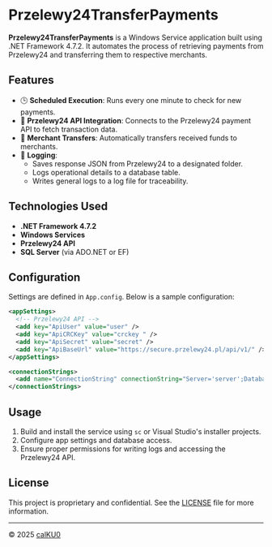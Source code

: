 
# Przelewy24TransferPayments

**Przelewy24TransferPayments** is a Windows Service application built using .NET Framework 4.7.2. It automates the process of retrieving payments from Przelewy24 and transferring them to respective merchants.

## Features

- 🕒 **Scheduled Execution**: Runs every one minute to check for new payments.
- 🔗 **Przelewy24 API Integration**: Connects to the Przelewy24 payment API to fetch transaction data.
- 💸 **Merchant Transfers**: Automatically transfers received funds to merchants.
- 📝 **Logging**:
  - Saves response JSON from Przelewy24 to a designated folder.
  - Logs operational details to a database table.
  - Writes general logs to a log file for traceability.

## Technologies Used

- **.NET Framework 4.7.2**
- **Windows Services**
- **Przelewy24 API**
- **SQL Server** (via ADO.NET or EF)

## Configuration

Settings are defined in `App.config`. Below is a sample configuration:

```xml
<appSettings>
  <!-- Przelewy24 API -->
  <add key="ApiUser" value="user" />
  <add key="ApiCRCKey" value="crckey " />
  <add key="ApiSecret" value="secret" />
  <add key="ApiBaseUrl" value="https://secure.przelewy24.pl/api/v1/" />
</appSettings>

<connectionStrings>
  <add name="ConnectionString" connectionString="Server='server';Database='database';User Id='user';Password='password';Connection Timeout=5;TrustServerCertificate=True"/>
</connectionStrings>
```

## Usage

1. Build and install the service using `sc` or Visual Studio's installer projects.
2. Configure app settings and database access.
3. Ensure proper permissions for writing logs and accessing the Przelewy24 API.

## License

This project is proprietary and confidential. See the [LICENSE](LICENSE) file for more information.

---

© 2025 [calKU0](https://github.com/calKU0)
